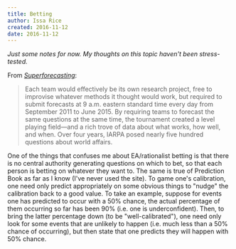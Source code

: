 ```yaml
---
title: Betting
author: Issa Rice
created: 2016-11-12
date: 2016-11-12
---
```


*Just some notes for now.
My thoughts on this topic haven't been stress-tested.*

From [*Superforecasting*][super]:

> Each team would effectively be its own research project, free to improvise
> whatever methods it thought would work, but required to submit forecasts at 9
> a.m. eastern standard time every day from September 2011 to June 2015. By
> requiring teams to forecast the same questions at the same time, the
> tournament created a level playing field—and a rich trove of data about what
> works, how well, and when. Over four years, IARPA posed nearly five hundred
> questions about world affairs.

One of the things that confuses me about EA/rationalist betting is that there
is no central authority generating questions on which to bet, so that each
person is betting on whatever they want to.
The same is true of Prediction Book as far as I know (I've never used the
site).
To game one's calibration, one need only predict appropriately on some obvious
things to "nudge" the calibration back to a good value.
To take an example, suppose for events one has predicted to occur with a 50%
chance, the actual percentage of them occurring so far has been 90% (i.e. one
is underconfident).
Then, to bring the latter percentage down (to be "well-calibrated"), one need
only look for some events that are unlikely to happen (i.e. much less than a
50% chance of occurring), but then state that one predicts they will happen
with 50% chance.

[super]: https://en.wikipedia.org/wiki/Superforecasting
